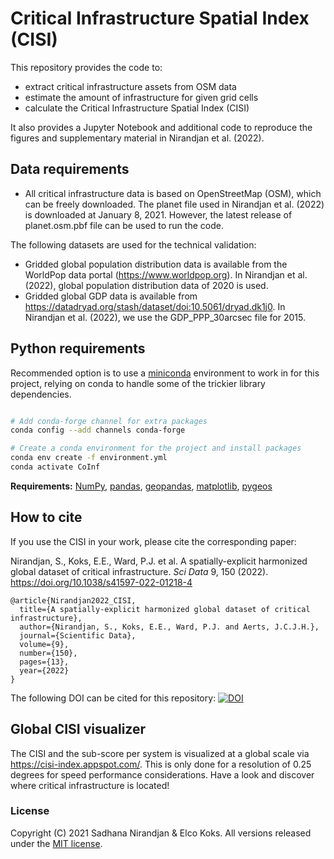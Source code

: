 # Critical Infrastructure Spatial Index (CISI)
This repository provides the code to:
- extract critical infrastructure assets from OSM data
- estimate the amount of infrastructure for given grid cells
- calculate the Critical Infrastructure Spatial Index (CISI)

It also provides a Jupyter Notebook and additional code to reproduce the figures and supplementary material in Nirandjan et al. (2022).

## Data requirements
- All critical infrastructure data is based on OpenStreetMap (OSM), which can be freely downloaded. The planet file used in Nirandjan et al. (2022) is downloaded at January 8, 2021. However, the latest release of planet.osm.pbf file can be used to run the code.

The following datasets are used for the technical validation:
- Gridded global population distribution data is available from the WorldPop data portal (https://www.worldpop.org). In Nirandjan et al. (2022), global population distribution data of 2020 is used. 
- Gridded global GDP data is available from https://datadryad.org/stash/dataset/doi:10.5061/dryad.dk1j0. In Nirandjan et al. (2022), we use the GDP_PPP_30arcsec file for 2015.

## Python requirements

Recommended option is to use a [miniconda](https://conda.io/miniconda.html)
environment to work in for this project, relying on conda to handle some of the
trickier library dependencies.

```bash

# Add conda-forge channel for extra packages
conda config --add channels conda-forge

# Create a conda environment for the project and install packages
conda env create -f environment.yml
conda activate CoInf

```

**Requirements:** [NumPy](http://www.numpy.org/), [pandas](https://pandas.pydata.org/), [geopandas](http://geopandas.org/), [matplotlib](https://matplotlib.org/), [pygeos](https://pypi.org/project/pygeos/)

## How to cite
If you use the CISI in your work, please cite the corresponding paper:

Nirandjan, S., Koks, E.E., Ward, P.J. et al. A spatially-explicit harmonized global dataset of critical infrastructure. _Sci Data_ 9, 150 (2022). https://doi.org/10.1038/s41597-022-01218-4


    @article{Nirandjan2022_CISI,
      title={A spatially-explicit harmonized global dataset of critical infrastructure},
      author={Nirandjan, S., Koks, E.E., Ward, P.J. and Aerts, J.C.J.H.},
      journal={Scientific Data},
      volume={9},
      number={150},
      pages={13},
      year={2022}
    }
    
The following DOI can be cited for this repository:
[![DOI](https://zenodo.org/badge/327351993.svg)](https://zenodo.org/badge/latestdoi/327351993)

## Global CISI visualizer
The CISI and the sub-score per system is visualized at a global scale via https://cisi-index.appspot.com/. This is only done for a resolution of 0.25 degrees for speed performance considerations. Have a look and discover where critical infrastructure is located!  

### License
Copyright (C) 2021 Sadhana Nirandjan & Elco Koks. All versions released under the [MIT license](LICENSE).
